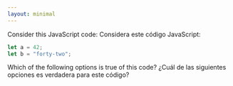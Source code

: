 ```yaml
---
layout: minimal 
---
```


Consider this JavaScript code:
Considera este código JavaScript:

```js
let a = 42;
let b = "forty-two";
```

Which of the following options is true of this code?
¿Cuál de las siguientes opciones es verdadera para este código?